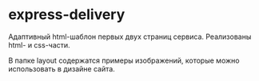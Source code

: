# express-delivery
Адаптивный html-шаблон первых двух страниц сервиса.
Реализованы html- и css-части.


В папке layout содержатся примеры изображений, которые можно использовать в дизайне сайта.
